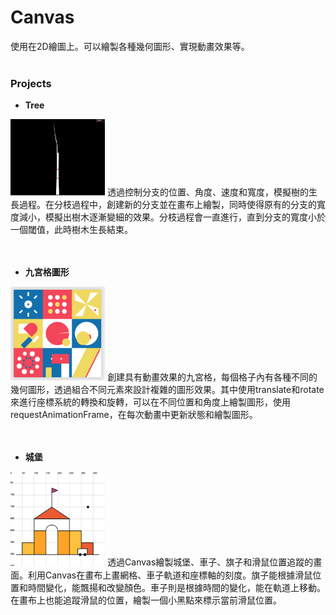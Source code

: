 # Canvas
使用在2D繪圖上。可以繪製各種幾何圖形、實現動畫效果等。
<br>
<br>

### Projects
- **Tree**<br>
<img src="https://github.com/Jessica302/JavaScript-learning/blob/main/Canvas/tree.png" width=30%>
透過控制分支的位置、角度、速度和寬度，模擬樹的生長過程。在分枝過程中，創建新的分支並在畫布上繪製，同時使得原有的分支的寬度減小，模擬出樹木逐漸變細的效果。分枝過程會一直進行，直到分支的寬度小於一個閾值，此時樹木生長結束。

<br>
<br>
<br>

- **九宮格圖形**<br>
<img src="https://github.com/Jessica302/JavaScript-learning/blob/main/Canvas/nine-box%20grid.png" width=30%>
創建具有動畫效果的九宮格，每個格子內有各種不同的幾何圖形，透過組合不同元素來設計複雜的圖形效果。其中使用translate和rotate來進行座標系統的轉換和旋轉，可以在不同位置和角度上繪製圖形，使用requestAnimationFrame，在每次動畫中更新狀態和繪製圖形。

<br>
<br>
<br>

- **城堡**<br>
<img src="https://github.com/Jessica302/JavaScript-learning/blob/main/Canvas/Castle.png" width=30%>
透過Canvas繪製城堡、車子、旗子和滑鼠位置追蹤的畫面。利用Canvas在畫布上畫網格、車子軌道和座標軸的刻度。旗子能根據滑鼠位置和時間變化，能飄揚和改變顏色。車子則是根據時間的變化，能在軌道上移動。在畫布上也能追蹤滑鼠的位置，繪製一個小黑點來標示當前滑鼠位置。
